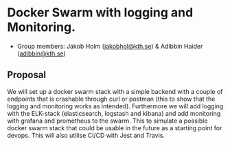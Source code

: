 # Docker Swarm with logging and Monitoring.

* Group members: Jakob Holm (jakobhol@kth.se) & Adibbin Haider (adibbin@kth.se)
## Proposal
We will set up a docker swarm stack with a simple backend with a couple of endpoints that is crashable through curl or postman (this to show that the logging and monitoring works as intended). Furthermore we will add logging with the ELK-stack (elasticsearch, logstash and kibana) and add monitoring with grafana and prometheus to the swarm. This to simulate a possible docker swarm stack that could be usable in the future as a starting point for devops. This will also utilise CI/CD with Jest and Travis.  